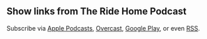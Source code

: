 ## Show links from The Ride Home Podcast

Subscribe via [Apple Podcasts](https://techmeme.com/techmeme-ride-home-itunes), [Overcast](https://overcast.fm/itunes1355212895/techmeme-ride-home), [Google Play](https://techmeme.com/techmeme-ride-home-play), or even [RSS](https://feedpress.me/ridehome).
